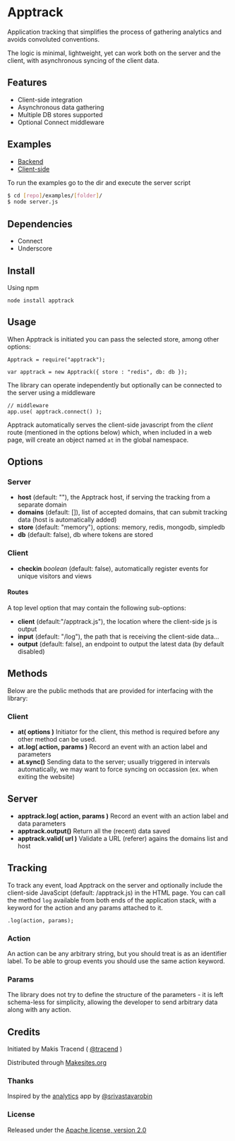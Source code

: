 # Apptrack

Application tracking that simplifies the process of gathering analytics and avoids convoluted conventions.

The logic is minimal, lightweight, yet can work both on the server and the client, with asynchronous syncing of the client data.


## Features

* Client-side integration
* Asynchronous data gathering
* Multiple DB stores supported
* Optional Connect middleware


## Examples

* [Backend](./examples/backend/server.js)
* [Client-side](./examples/client/server.js)

To run the examples go to the dir and execute the server script

```sh
$ cd [repo]/examples/[folder]/
$ node server.js
```

## Dependencies

* Connect
* Underscore


## Install

Using npm
```
node install apptrack
```


## Usage

When Apptrack is initiated you can pass the selected store, among other options:

```
Apptrack = require("apptrack");

var apptrack = new Apptrack({ store : "redis", db: db });
```
The library can operate independently but optionally can be connected to the server using a middleware
```
// middleware
app.use( apptrack.connect() );
```

Apptrack automatically serves the client-side javascript from the _client_ route (mentioned in the options below) which, when included in a web page, will create an object named ```at``` in the global namespace.


## Options

### Server

* **host** (default: ""), the Apptrack host, if serving the tracking from a separate domain
* **domains** (default: []), list of accepted domains, that can submit tracking data (host is automatically added)
* **store** (default: "memory"), options: memory, redis, mongodb, simpledb
* **db** (default: false), db where tokens are stored

### Client

* **checkin** _boolean_ (default: false), automatically register events for unique visitors and views

#### Routes

A top level option that may contain the following sub-options:

* **client** (default:"/apptrack.js"), the location where the client-side js is output
* **input** (default: "/log"), the path that is receiving the client-side data...
* **output** (default: false), an endpoint to output the latest data (by default disabled)


## Methods

Below are the public methods that are provided for interfacing with the library:

### Client

* **at( options )** Initiator for the client, this method is required before any other method can be used.
* **at.log( action, params )** Record an event with an action label and parameters
* **at.sync()** Sending data to the server; usually triggered in intervals automatically, we may want to force syncing on occassion (ex. when exiting the website)

## Server

* **apptrack.log( action, params )** Record an event with an action label and data parameters
* **apptrack.output()** Return all the (recent) data saved
* **apptrack.valid( url )** Validate a URL (referer) agains the domains list and host


## Tracking

To track any event, load Apptrack on the server and optionally include the client-side JavaScipt (default: /apptrack.js) in the HTML page. You can call the method ```log``` available from both ends of the application stack, with a keyword for the action and any params attached to it.
```
.log(action, params);
```
### Action

An action can be any arbitrary string, but you should treat is as an identifier label. To be able to group events you should use the same action keyword.

### Params

The library does not try to define the structure of the parameters - it is left schema-less for simplicity, allowing the developer to send arbitrary data along with any action.



## Credits

Initiated by Makis Tracend ( [@tracend](https://github.com/tracend) )

Distributed through [Makesites.org](http://makesites.org)

### Thanks

Inspired by the [analytics](https://github.com/srivastavarobin/analytics) app by [@srivastavarobin](https://github.com/srivastavarobin)

### License

Released under the [Apache license, version 2.0](http://makesites.org/licenses/APACHE-2.0)
